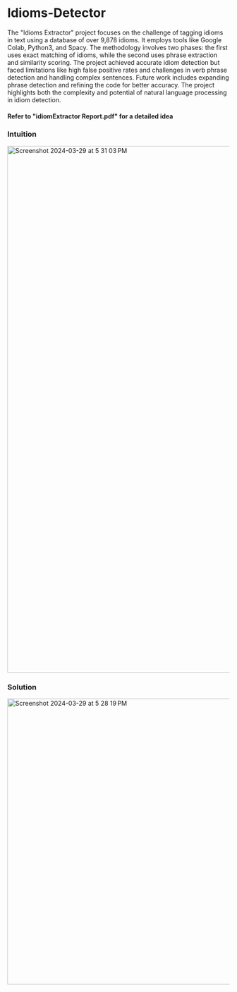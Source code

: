 # Idioms-Detector

The "Idioms Extractor" project focuses on the challenge of tagging idioms in text using a database of over 9,878 idioms. It employs tools like Google Colab, Python3, and Spacy. The methodology involves two phases: the first uses exact matching of idioms, while the second uses phrase extraction and similarity scoring. The project achieved accurate idiom detection but faced limitations like high false positive rates and challenges in verb phrase detection and handling complex sentences. Future work includes expanding phrase detection and refining the code for better accuracy. The project highlights both the complexity and potential of natural language processing in idiom detection.


#### Refer to "idiomExtractor Report.pdf" for a detailed idea

### Intuition 

<img width="1195" alt="Screenshot 2024-03-29 at 5 31 03 PM" src="https://github.com/MihikaNigam/Idioms-Detector/assets/43610611/2235340a-489e-4aa9-a363-598aebdf3811">


### Solution

<img width="649" alt="Screenshot 2024-03-29 at 5 28 19 PM" src="https://github.com/MihikaNigam/Idioms-Detector/assets/43610611/f6a920b2-ebe3-4884-950c-339471da7468">
